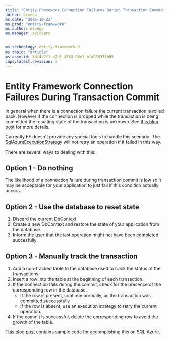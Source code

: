 ```yaml
---
title: "Entity Framework Connection Failures During Transaction Commit - EF6"
author: divega
ms.date: "2016-10-23"
ms.prod: "entity-framework"
ms.author: divega
ms.manager: avickers
 

ms.technology: entity-framework-6
ms.topic: "article"
ms.assetid: 3df4f2f1-b2df-4543-98e1-bfa938315b05
caps.latest.revision: 3
---
```

# Entity Framework Connection Failures During Transaction Commit
In general when there is a connection failure the current transaction is rolled back. However if the connection is dropped while the transaction is being committed the resulting state of the transaction is unknown. See [this blog post](http://blogs.msdn.com/b/adonet/archive/2013/03/11/sql-database-connectivity-and-the-idempotency-issue.aspx) for more details.  
  
Currently EF doesn't provide any special tools to handle this scenario. The [SqlAzureExecutionStrategy](../ef6/entity-framework-connection-resiliency-and-retry-logic-ef6-onwards.md) will not retry an operation if it failed in this way.  
  
There are several ways to dealing with this:  
  
## Option 1 - Do nothing  
  
The likelihood of a connection failure during transaction commit is low so it may be acceptable for your application to just fail if this condition actually occurs.  
  
## Option 2 - Use the database to reset state  
  
1. Discard the current DbContext  
2. Create a new DbContext and restore the state of your application from the database.  
3. Inform the user that the last operation might not have been completed succesfully  
  
## Option 3 - Manually track the transaction  
  
1. Add a non-tracked table to the database used to track the status of the transactions.  
2. Insert a row into the table at the beginning of each transaction.  
3. If the connection fails during the commit, check for the presence of the corresponding row in the database.  
    - If the row is present, continue normally, as the transaction was committed successfully  
    - If the row is absent, use an execution strategy to retry the current operation.  
4. If the commit is successful, delete the corresponding row to avoid the growth of the table.  
  
[This blog post](http://blogs.msdn.com/b/adonet/archive/2013/03/11/sql-database-connectivity-and-the-idempotency-issue.aspx) contains sample code for accomplishing this on SQL Azure.  
  